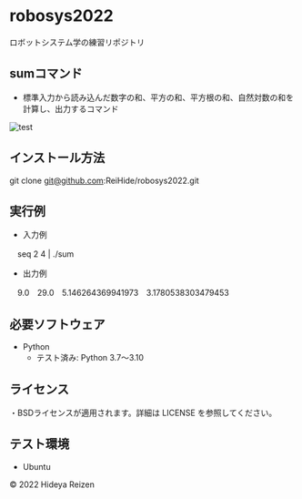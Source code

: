 # robosys2022
ロボットシステム学の練習リポジトリ

## sumコマンド
* 標準入力から読み込んだ数字の和、平方の和、平方根の和、自然対数の和を計算し、出力するコマンド

![test](https://github.com/ReiHide/robosys2022/actions/workflows/test.yml/badge.svg)

## インストール方法
git clone git@github.com:ReiHide/robosys2022.git

## 実行例
* 入力例

　seq 2 4 | ./sum
* 出力例

　9.0　29.0　5.146264369941973　3.1780538303479453
 
## 必要ソフトウェア
* Python
  * テスト済み: Python 3.7～3.10

## ライセンス
・BSDライセンスが適用されます。詳細は LICENSE を参照してください。

## テスト環境
* Ubuntu

© 2022 Hideya Reizen
